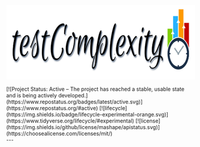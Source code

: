 <p align = "center">
<img width = "740" height = "200" src = "Images/ProjectLogo.png" >
</p>

<div align = ”center”>
[![Project Status: Active – The project has reached a stable, usable state and is being actively developed.](https://www.repostatus.org/badges/latest/active.svg)](https://www.repostatus.org/#active)
[![lifecycle](https://img.shields.io/badge/lifecycle-experimental-orange.svg)](https://www.tidyverse.org/lifecycle/#experimental)
[![license](https://img.shields.io/github/license/mashape/apistatus.svg)](https://choosealicense.com/licenses/mit/)
</div>
---
